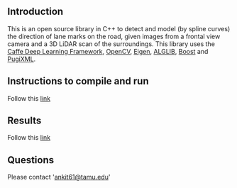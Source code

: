 ## Introduction

This is an open source library in C++ to detect and model (by spline curves) the direction of lane marks on the road, given images from a frontal view camera and a 3D LiDAR scan of the surroundings.  This library uses the [Caffe Deep Learning Framework](caffe.berkeleyvision.org), [OpenCV](https://opencv.org/), [Eigen](http://eigen.tuxfamily.org/index.php?title=Main_Page), [ALGLIB](http://www.alglib.net/), [Boost](https://www.boost.org) and [PugiXML](https://pugixml.org/).

## Instructions to compile and run
Follow this [link](https://docs.google.com/document/d/1uUK2KlghsdwMjtY23_JpbfzuyQkcQpRKAetClIWvc_8/edit?usp=sharing)

## Results
Follow this [link](https://drive.google.com/drive/u/1/folders/1-mXBFJHg66TRby6LlQW1K3rw8hQB9qRd)

## Questions

Please contact 'ankit61@tamu.edu'
